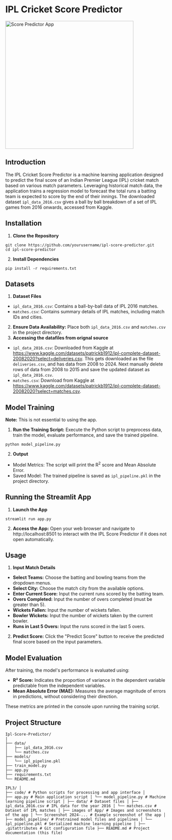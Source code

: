 # IPL Cricket Score Predictor  

<img src="Screenshot 2024-12-30 at 10.25.29 AM.png" alt="Score Predictor App" width="400"/>

## Introduction

The IPL Cricket Score Predictor is a machine learning application designed to predict the final score of an Indian Premier League (IPL) cricket match based on various match parameters. Leveraging historical match data, the application trains a regression model to forecast the total runs a batting team is expected to score by the end of their innings. The downloaded dataset `ipl_data_2016.csv` gives a ball by ball  breakdown of a set of IPL games from 2016 onwards, accessed from Kaggle.

## Installation

1. **Clone the Repository**
```
git clone https://github.com/yourusername/ipl-score-predictor.git
cd ipl-score-predictor
```
2. **Install Dependencies**
```
pip install -r requirements.txt
```

## Datasets

1. **Dataset Files**
- `ipl_data_2016.csv`: Contains a ball-by-ball data of IPL 2016 matches.
- `matches.csv`: Contains summary details of IPL matches, including match IDs and cities.
2. **Ensure Data Availability:** Place both `ipl_data_2016.csv` and `matches.csv` in the project directory.
3. **Accessing the datafiles from orignal source**
- `ipl_data_2016.csv`: Downloaded from Kaggle at https://www.kaggle.com/datasets/patrickb1912/ipl-complete-dataset-20082020?select=deliveries.csv. This gets downloaded as the file `deliveries.csv`, and has data from 2008 to 2024. Next manually delete rows of data from 2008 to 2015 and save the updated dataset as `ipl_data_2016.csv`.
- `matches.csv`: Download from Kaggle at https://www.kaggle.com/datasets/patrickb1912/ipl-complete-dataset-20082020?select=matches.csv.

## Model Training

**Note:** This is not essential to using the app.

1. **Run the Training Script:** Execute the Python script to preprocess data, train the model, evaluate performance, and save the trained pipeline.
```
python model_pipeline.py
```
2. **Output**
- Model Metrics: The script will print the R<sup>2</sup> score and Mean Absolute Error.
- Saved Model: The trained pipeline is saved as `ipl_pipeline.pkl` in the project directory.

## Running the Streamlit App

1. **Launch the App**
```
streamlit run app.py
```
2. **Access the App:** Open your web browser and navigate to http://localhost:8501 to interact with the IPL Score Predictor if it does not open automatically.

## Usage
1. **Input Match Details**
- **Select Teams:** Choose the batting and bowling teams from the dropdown menus.
- **Select City:** Choose the match city from the available options.
- **Enter Current Score:** Input the current runs scored by the batting team.
- **Overs Completed:** Input the number of overs completed (must be greater than 5).
- **Wickets Fallen:** Input the number of wickets fallen.
- **Bowler Wickets:** Input the number of wickets taken by the current bowler.
- **Runs in Last 5 Overs:** Input the runs scored in the last 5 overs.
2. **Predict Score:** Click the "Predict Score" button to receive the predicted final score based on the input parameters.

## Model Evaluation

After training, the model's performance is evaluated using:
- **R² Score:** Indicates the proportion of variance in the dependent variable predictable from the independent variables.
- **Mean Absolute Error (MAE):** Measures the average magnitude of errors in predictions, without considering their direction.

These metrics are printed in the console upon running the training script.

## Project Structure

```
Ipl-Score-Predictor/
|
├── data/
│   ├── ipl_data_2016.csv
│   └── matches.csv
├── models/
│   └── ipl_pipeline.pkl
├── train_model.py
├── app.py
├── requirements.txt
└── README.md

```

```
IPL3/ │ 
├── code/ # Python scripts for processing and app interface │ 
├── app.py # Main application script │ └── model_pipeline.py # Machine learning pipeline script │ ├── data/ # Dataset files │ ├── ipl_data_2016.csv # IPL data for the year 2016 │ └── matches.csv # Dataset of IPL matches │ ├── images of App/ # Images and screenshots of the app │ └── Screenshot 2024-... # Example screenshot of the app │ ├── model_pipeline/ # Pretrained model files and pipelines │ └── ipl_pipeline.pkl # Serialized machine learning pipeline │ ├── .gitattributes # Git configuration file ├── README.md # Project documentation (this file)
```




